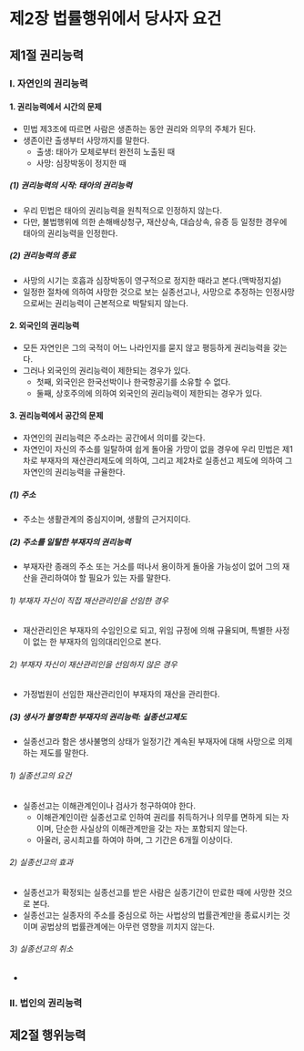 # 제2장 법률행위에서 당사자 요건

## 제1절 권리능력

### I. 자연인의 권리능력

#### 1. 권리능력에서 시간의 문제

- 민법 제3조에 따르면 사람은 생존하는 동안 권리와 의무의 주체가 된다.
- 생존이란 출생부터 사망까지를 말한다.
  - 출생: 태아가 모체로부터 완전히 노출된 때
  - 사망: 심장박동이 정지한 때

##### (1) 권리능력의 시작: 태아의 권리능력

- 우리 민법은 태아의 권리능력을 원칙적으로 인정하지 않는다.
- 다만, 불법행위에 의한 손해배상청구, 재산상속, 대습상속, 유증 등 일정한 경우에 태아의 권리능력을 인정한다.

##### (2) 권리능력의 종료

- 사망의 시기는 호흡과 심장박동이 영구적으로 정지한 때라고 본다.(맥박정지설)
- 일정한 절차에 의하여 사망한 것으로 보는 실종선고나, 사망으로 추정하는 인정사망으로써는 권리능력이 근본적으로 박탈되지 않는다.

#### 2. 외국인의 권리능력

- 모든 자연인은 그의 국적이 어느 나라인지를 묻지 않고 평등하게 권리능력을 갖는다.
- 그러나 외국인의 권리능력이 제한되는 경우가 있다.
  - 첫째, 외국인은 한국선박이나 한국항공기를 소유할 수 없다.
  - 둘째, 상호주의에 의하여 외국인의 권리능력이 제한되는 경우가 있다.

#### 3. 권리능력에서 공간의 문제

- 자연인의 권리능력은 주소라는 공간에서 의미를 갖는다.
- 자연인이 자신의 주소를 일탈하여 쉽게 돌아올 가망이 없을 경우에 우리 민법은 제1차로 부재자의 재산관리제도에 의하여, 그리고 제2차로 실종선고 제도에 의하여 그 자연인의 권리능력을 규율한다.

##### (1) 주소

- 주소는 생활관계의 중심지이며, 생활의 근거지이다.

##### (2) 주소를 일탈한 부재자의 권리능력

- 부재자란 종래의 주소 또는 거소를 떠나서 용이하게 돌아올 가능성이 없어 그의 재산을 관리하여야 할 필요가 있는 자를 말한다.

###### 1) 부재자 자신이 직접 재산관리인을 선임한 경우

- 재산관리인은 부재자의 수임인으로 되고, 위임 규정에 의해 규율되며, 특별한 사정이 없는 한 부재자의 임의대리인으로 본다.

###### 2) 부재자 자신이 재산관리인을 선임하지 않은 경우

- 가정법원이 선임한 재산관리인이 부재자의 재산을 관리한다.

##### (3) 생사가 불명확한 부재자의 권리능력: 실종선고제도

- 실종선고라 함은 생사불명의 상태가 일정기간 계속된 부재자에 대해 사망으로 의제하는 제도를 말한다.

###### 1) 실종선고의 요건

- 실종선고는 이해관계인이나 검사가 청구하여야 한다.
  - 이해관계인이란 실종선고로 인하여 권리를 취득하거나 의무를 면하게 되는 자이며, 단순한 사실상의 이해관계만을 갖는 자는 포함되지 않는다.
  - 아울러, 공시최고를 하여야 하며, 그 기간은 6개월 이상이다.

###### 2) 실종선고의 효과

- 실종선고가 확정되는 실종선고를 받은 사람은 실종기간이 만료한 때에 사망한 것으로 본다.
- 실종선고는 실종자의 주소를 중심으로 하는 사법상의 법률관계만을 종료시키는 것이며 공법상의 법률관계에는 아무런 영향을 끼치지 않는다.

###### 3) 실종선고의 취소

- 

### II. 법인의 권리능력

## 제2절 행위능력

